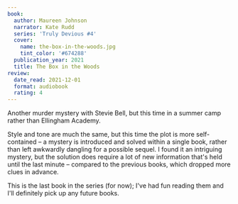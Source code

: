 ```yaml
---
book:
  author: Maureen Johnson
  narrator: Kate Rudd
  series: 'Truly Devious #4'
  cover:
    name: the-box-in-the-woods.jpg
    tint_color: '#674288'
  publication_year: 2021
  title: The Box in the Woods
review:
  date_read: 2021-12-01
  format: audiobook
  rating: 4
---
```


Another murder mystery with Stevie Bell, but this time in a summer camp rather than Ellingham Academy.

Style and tone are much the same, but this time the plot is more self-contained – a mystery is introduced and solved within a single book, rather than left awkwardly dangling for a possible sequel.
I found it an intriguing mystery, but the solution does require a lot of new information that's held until the last minute – compared to the previous books, which dropped more clues in advance.

This is the last book in the series (for now); I've had fun reading them and I'll definitely pick up any future books.
